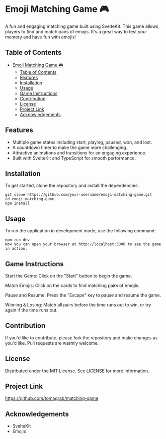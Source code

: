 # Emoji Matching Game 🎮

A fun and engaging matching game built using SvelteKit. This game allows players to find and match pairs of emojis. It's a great way to test your memory and have fun with emojis!

## Table of Contents

- [Emoji Matching Game 🎮](#emoji-matching-game-)
  - [Table of Contents](#table-of-contents)
  - [Features](#features)
  - [Installation](#installation)
  - [Usage](#usage)
  - [Game Instructions](#game-instructions)
  - [Contribution](#contribution)
  - [License](#license)
  - [Project Link](#project-link)
  - [Acknowledgements](#acknowledgements)

## Features

- Multiple game states including start, playing, paused, won, and lost.
- A countdown timer to make the game more challenging.
- Attractive animations and transitions for an engaging experience.
- Built with SvelteKit and TypeScript for smooth performance.

## Installation

To get started, clone the repository and install the dependencies:

```
git clone https://github.com/your-username/emoji-matching-game.git
cd emoji-matching-game
npm install
```

## Usage

To run the application in development mode, use the following command:

```
npm run dev
Now you can open your browser at http://localhost:3000 to see the game in action.
```

## Game Instructions

Start the Game: Click on the "Start" button to begin the game.

Match Emojis: Click on the cards to find matching pairs of emojis.

Pause and Resume: Press the "Escape" key to pause and resume the game.

Winning & Losing: Match all pairs before the time runs out to win, or try again if the time runs out.

## Contribution

If you'd like to contribute, please fork the repository and make changes as you'd like. Pull requests are warmly welcome.

## License

Distributed under the MIT License. See LICENSE for more information.

## Project Link

https://github.com/tomagrab/matching-game

## Acknowledgements

- SvelteKit
- Emojis